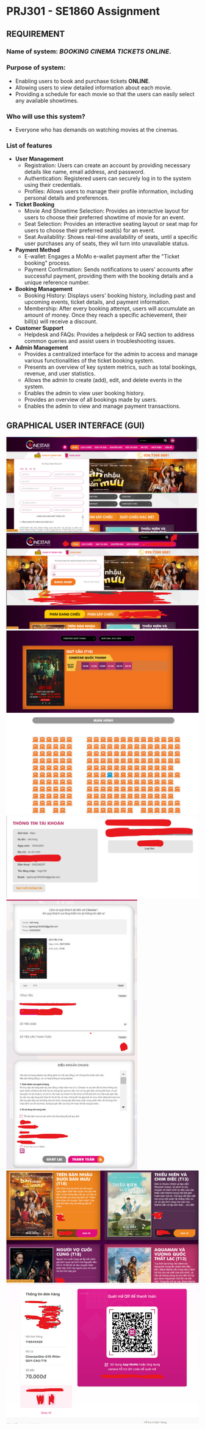 # PRJ301 - SE1860 Assignment
##  REQUIREMENT
### Name of system: **_BOOKING CINEMA TICKETS ONLINE_**.</br>
### Purpose of system: 
  - Enabling users to book and purchase tickets **ONLINE**.
  - Allowing users to view detailed information about each movie.
  - Providing a schedule for each movie so that the users can easily select any available showtimes.
### Who will use this system? </br>
- Everyone who has demands on watching movies at the cinemas. </br>
### List of features
- **User Management**
  - Registration: Users can create an account by providing necessary details like name, email address, and password.
  - Authentication: Registered users can securely log in to the system using their credentials.
  - Profiles: Allows users to manage their profile information, including personal details and preferences.
- **Ticket Booking**
    - Movie And Showtime Selection: Provides an interactive layout for users to choose their preferred showtime of movie for an event.
    - Seat Selection: Provides an interactive seating layout or seat map for users to choose their preferred seat(s) for an event.
    - Seat Availability: Shows real-time availability of seats, until a specific user purchases any of seats, they wil turn into unavailable status.
- **Payment Method**
    - E-wallet: Engages a MoMo e-wallet payment after the "Ticket booking" process.
    - Payment Confirmation: Sends notifications to users' accounts after successful payment, providing them with the booking details and a unique reference number.
- **Booking Management**
    - Booking History: Displays users' booking history, including past and upcoming events, ticket details, and payment information.
    - Membership: After every booking attempt, users will accumulate an amount of money. Once they reach a specific achievement, their bill(s) will receive a discount.
- **Customer Support**
  - Helpdesk and FAQs: Provides a helpdesk or FAQ section to address common queries and assist users in troubleshooting issues.
- **Admin Management**
  - Provides a centralized interface for the admin to access and manage various functionalities of the ticket booking system.
  - Presents an overview of key system metrics, such as total bookings, revenue, and user statistics.
  - Allows the admin to create (add), edit, and delete events in the system.
  - Enables the admin to view user booking history.
  - Provides an overview of all bookings made by users.
  - Enables the admin to view and manage payment transactions.

##  GRAPHICAL USER INTERFACE (GUI)
![](img_gui/gui1.jpg)
![](img_gui/gui2.jpg)
![](img_gui/gui3.jpg)
![](img_gui/gui4.jpg)
![](img_gui/gui5.jpg)
![](img_gui/gui6.jpg)
![](img_gui/gui7.jpg)
![](img_gui/gui8.jpg)